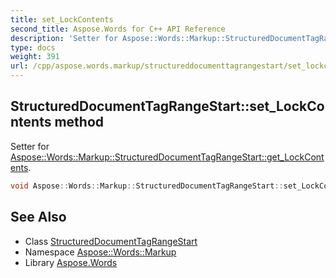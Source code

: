 ```yaml
---
title: set_LockContents
second_title: Aspose.Words for C++ API Reference
description: 'Setter for Aspose::Words::Markup::StructuredDocumentTagRangeStart::get_LockContents.'
type: docs
weight: 391
url: /cpp/aspose.words.markup/structureddocumenttagrangestart/set_lockcontents/
---
```

## StructuredDocumentTagRangeStart::set_LockContents method


Setter for [Aspose::Words::Markup::StructuredDocumentTagRangeStart::get_LockContents](../get_lockcontents/).

```cpp
void Aspose::Words::Markup::StructuredDocumentTagRangeStart::set_LockContents(bool value) override
```

## See Also

* Class [StructuredDocumentTagRangeStart](../)
* Namespace [Aspose::Words::Markup](../../)
* Library [Aspose.Words](../../../)
